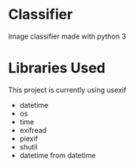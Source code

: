 # Classifier
Image classifier made with python 3

# Libraries Used

This project is currently using usexif
- datetime
- os
- time
- exifread
- piexif
- shutil
- datetime from datetime 